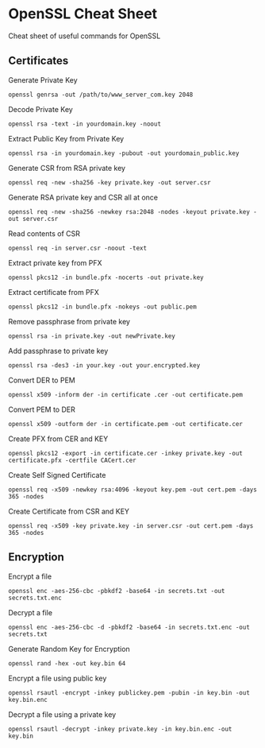 # OpenSSL Cheat Sheet
Cheat sheet of useful commands for OpenSSL

## Certificates

Generate Private Key
```
openssl genrsa -out /path/to/www_server_com.key 2048
```
 

Decode Private Key
```
openssl rsa -text -in yourdomain.key -noout
```
 

Extract Public Key from Private Key
```
openssl rsa -in yourdomain.key -pubout -out yourdomain_public.key
```
 

Generate CSR from RSA private key
```
openssl req -new -sha256 -key private.key -out server.csr
```
 

Generate RSA private key and CSR all at once
```
openssl req -new -sha256 -newkey rsa:2048 -nodes -keyout private.key -out server.csr
```
 

Read contents of CSR
```
openssl req -in server.csr -noout -text
```
 

Extract private key from PFX
```
openssl pkcs12 -in bundle.pfx -nocerts -out private.key
```
 

Extract certificate from PFX
```
openssl pkcs12 -in bundle.pfx -nokeys -out public.pem
```
 

Remove passphrase from private key
```
openssl rsa -in private.key -out newPrivate.key
```
 

Add passphrase to private key
```
openssl rsa -des3 -in your.key -out your.encrypted.key
```
 

Convert DER to PEM
```
openssl x509 -inform der -in certificate .cer -out certificate.pem
```
 

Convert PEM to DER
```
openssl x509 -outform der -in certificate.pem -out certificate.cer
```
 

Create PFX from CER and KEY
```
openssl pkcs12 -export -in certificate.cer -inkey private.key -out certificate.pfx -certfile CACert.cer
```


Create Self Signed Certificate
```
openssl req -x509 -newkey rsa:4096 -keyout key.pem -out cert.pem -days 365 -nodes
```

Create Certificate from CSR and KEY
```
openssl req -x509 -key private.key -in server.csr -out cert.pem -days 365 -nodes
```


## Encryption
Encrypt a file
```
openssl enc -aes-256-cbc -pbkdf2 -base64 -in secrets.txt -out secrets.txt.enc
```


Decrypt a file
```
openssl enc -aes-256-cbc -d -pbkdf2 -base64 -in secrets.txt.enc -out secrets.txt
```


Generate Random Key for Encryption
```
openssl rand -hex -out key.bin 64
```


Encrypt a file using public key
```
openssl rsautl -encrypt -inkey publickey.pem -pubin -in key.bin -out key.bin.enc
```


Decrypt a file using a private key
```
openssl rsautl -decrypt -inkey private.key -in key.bin.enc -out key.bin
```

